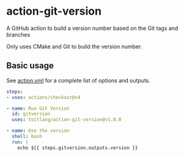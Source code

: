 # action-git-version

A GitHub action to build a version number based on the Git tags and branches

Only uses CMake and Git to build the version number.

## Basic usage

See [action.yml](action.yml) for a complete list of options and outputs.

```yaml
steps:
- uses: actions/checkout@v4

- name: Run Git Version
  id: gitversion
  uses: toitlang/action-git-version@v1.0.0

- name: Use the version
  shell: bash
  run: |
    echo ${{ steps.gitversion.outputs.version }}
```
